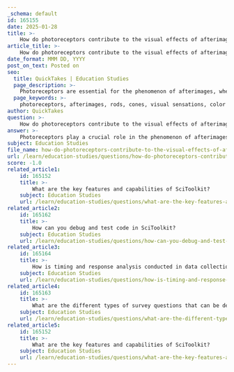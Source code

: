```yaml
---
_schema: default
id: 165155
date: 2025-01-28
title: >-
    How do photoreceptors contribute to the visual effects of afterimages?
article_title: >-
    How do photoreceptors contribute to the visual effects of afterimages?
date_format: MMM DD, YYYY
post_on_text: Posted on
seo:
  title: QuickTakes | Education Studies
  page_description: >-
    Photoreceptors are essential for the phenomenon of afterimages, where fatigue from prolonged exposure to a specific color leads to a temporary imbalance in visual perception, resulting in a complementary color afterimage.
  page_keywords: >-
    photoreceptors, afterimages, rods, cones, visual sensations, color perception, light conditions, color opponency, fatigue, perception imbalance, red afterimage, green afterimage, visual processing
author: QuickTakes
question: >-
    How do photoreceptors contribute to the visual effects of afterimages?
answer: >-
    Photoreceptors play a crucial role in the phenomenon of afterimages, which are visual sensations that persist after the original stimulus has been removed. The two main types of photoreceptors in the retina are rods and cones. Rods are primarily responsible for vision in low light conditions, while cones are responsible for color perception and detail.\n\nWhen a person stares at a specific color for an extended period, the photoreceptors that are sensitive to that color become fatigued. For instance, if an individual looks at a bright red image, the red-sensitive cone photoreceptors become overstimulated and eventually tire out. When the individual then looks away from the red stimulus, the fatigued red photoreceptors are less responsive, while the opposing green-sensitive cones (which are not fatigued) become more dominant in the visual processing. This results in the perception of a green afterimage, as the brain interprets the signals from the less fatigued photoreceptors.\n\nThis competition between the different types of cone photoreceptors is a key factor in the creation of afterimages. The phenomenon can be explained by the concept of color opponency, where colors are perceived in relation to their opposites (e.g., red vs. green, blue vs. yellow). When one color is overstimulated, its opponent color can dominate perception once the stimulus is removed.\n\nIn summary, photoreceptors contribute to the visual effects of afterimages by becoming fatigued from prolonged exposure to a specific color, leading to a temporary imbalance in the signals sent to the brain, which results in the perception of an afterimage in the complementary color.
subject: Education Studies
file_name: how-do-photoreceptors-contribute-to-the-visual-effects-of-afterimages.md
url: /learn/education-studies/questions/how-do-photoreceptors-contribute-to-the-visual-effects-of-afterimages
score: -1.0
related_article1:
    id: 165152
    title: >-
        What are the key features and capabilities of SciToolkit?
    subject: Education Studies
    url: /learn/education-studies/questions/what-are-the-key-features-and-capabilities-of-scitoolkit
related_article2:
    id: 165162
    title: >-
        How can you debug and test code in SciToolkit?
    subject: Education Studies
    url: /learn/education-studies/questions/how-can-you-debug-and-test-code-in-scitoolkit
related_article3:
    id: 165164
    title: >-
        How is timing and response analysis conducted in data collection techniques?
    subject: Education Studies
    url: /learn/education-studies/questions/how-is-timing-and-response-analysis-conducted-in-data-collection-techniques
related_article4:
    id: 165163
    title: >-
        What are the different types of survey questions that can be designed for data collection?
    subject: Education Studies
    url: /learn/education-studies/questions/what-are-the-different-types-of-survey-questions-that-can-be-designed-for-data-collection
related_article5:
    id: 165152
    title: >-
        What are the key features and capabilities of SciToolkit?
    subject: Education Studies
    url: /learn/education-studies/questions/what-are-the-key-features-and-capabilities-of-scitoolkit
---
```


&nbsp;